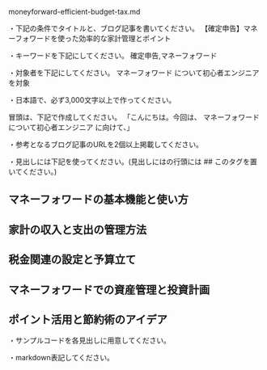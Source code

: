 moneyforward-efficient-budget-tax.md

・下記の条件でタイトルと、ブログ記事を書いてください。
【確定申告】マネーフォワードを使った効率的な家計管理とポイント

・キーワードを下記にしてください。
確定申告,マネーフォワード

・対象者を下記にしてください。
  マネーフォワード について初心者エンジニアを対象


・日本語で、必ず3,000文字以上で作ってください。

冒頭は、下記で作成してください。
「こんにちは。今回は、
マネーフォワードについて初心者エンジニア
に向けて、」

・参考となるブログ記事のURLを2個以上掲載してください。

・見出しには下記を使ってください。(見出しにはの行頭には ## このタグを置いてください。)
## マネーフォワードの基本機能と使い方
## 家計の収入と支出の管理方法
## 税金関連の設定と予算立て
## マネーフォワードでの資産管理と投資計画
## ポイント活用と節約術のアイデア

・サンプルコードを各見出しに用意してください。

・markdown表記してください。

